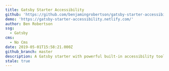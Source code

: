 ```yaml
---
title: Gatsby Starter Accessibility
github: 'https://github.com/benjamingrobertson/gatsby-starter-accessibility'
demo: 'https://gatsby-starter-accessibility.netlify.com/'
author: Ben Robertson
ssg:
  - Gatsby
cms:
  - No Cms
date: 2019-05-01T15:58:21.000Z
github_branch: master
description: A Gatsby starter with powerful built-in accessibility tools.
stale: true
---
```

